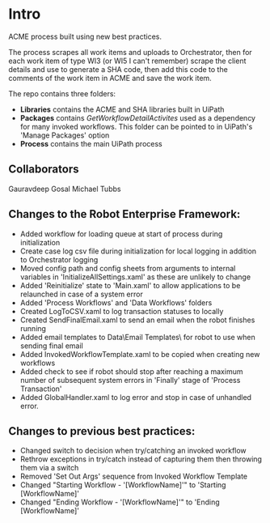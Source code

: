 # Intro
ACME process built using new best practices.

The process scrapes all work items and uploads to Orchestrator, then for each work item of type WI3 (or WI5 I can't remember) scrape the client details and use to generate a SHA code, then add this code to the comments of the work item in ACME and save the work item.

The repo contains three folders:
- **Libraries** contains the ACME and SHA libraries built in UiPath
- **Packages** contains *GetWorkflowDetailActivites* used as a dependency for many invoked workflows. This folder can be pointed to in UiPath's 'Manage Packages' option
- **Process** contains the main UiPath process

## Collaborators
Gauravdeep Gosal
Michael Tubbs

## Changes to the Robot Enterprise Framework:

- Added workflow for loading queue at start of process during initialization
- Create case log csv file during initialization for local logging in addition to Orchestrator logging
- Moved config path and config sheets from arguments to internal variables in 'InitializeAllSettings.xaml' as these are unlikely to change
- Added 'Reinitialize' state to 'Main.xaml' to allow applications to be relaunched in case of a system error
- Added 'Process Workflows' and 'Data Workflows' folders
- Created LogToCSV.xaml to log transaction statuses to locally
- Created SendFinalEmail.xaml to send an email when the robot finishes running
- Added email templates to Data\Email Templates\ for robot to use when sending final email
- Added InvokedWorkflowTemplate.xaml to be copied when creating new workflows
- Added check to see if robot should stop after reaching a maximum number of subsequent system errors in 'Finally' stage of 'Process Transaction'
- Added GlobalHandler.xaml to log error and stop in case of unhandled error.

## Changes to previous best practices:

- Changed switch to decision when try/catching an invoked workflow
- Rethrow exceptions in try/catch instead of capturing them then throwing them via a switch
- Removed 'Set Out Args' sequence from Invoked Workflow Template
- Changed "Starting Workflow - '[WorkflowName]'" to 'Starting [WorkflowName]'
- Changed "Ending Workflow - '[WorkflowName]'" to 'Ending [WorkflowName]'
